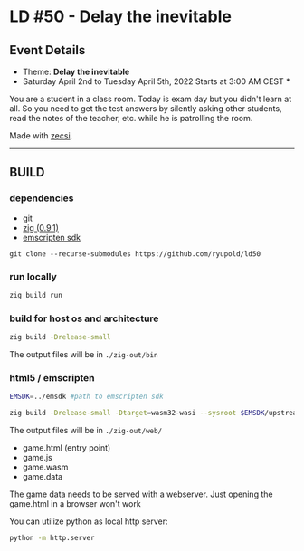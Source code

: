 # LD #50 - Delay the inevitable

## Event Details
- Theme: **Delay the inevitable**
- Saturday April 2nd to Tuesday April 5th, 2022
Starts at 3:00 AM CEST *

You are a student in a class room. Today is exam day but you didn't learn at all. So you need to get the test answers by silently asking other students, read the notes of the teacher, etc. while he is patrolling the room.

Made with [zecsi](https://github.com/ryupold/zecsi).

---

## BUILD

### dependencies
- git
- [zig (0.9.1)](https://ziglang.org/documentation/0.9.1/)
- [emscripten sdk](https://emscripten.org/)

```
git clone --recurse-submodules https://github.com/ryupold/ld50
```

### run locally

```sh
zig build run
```

### build for host os and architecture

```sh
zig build -Drelease-small
```

The output files will be in `./zig-out/bin`

### html5 / emscripten

```sh
EMSDK=../emsdk #path to emscripten sdk

zig build -Drelease-small -Dtarget=wasm32-wasi --sysroot $EMSDK/upstream/emscripten/
```

The output files will be in `./zig-out/web/`

- game.html (entry point)
- game.js
- game.wasm
- game.data

The game data needs to be served with a webserver. Just opening the game.html in a browser won't work

You can utilize python as local http server:
```sh
python -m http.server
```